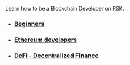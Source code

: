 Learn how to be a Blockchain Developer on RSK.

- ### [Beginners](en/beginners.md)
- ### [Ethereum developers](en/ethereum-devs/readme.md)
- ### [DeFi - Decentralized Finance](en/defi.md)

